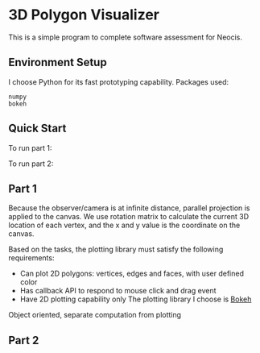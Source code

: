 # 3D Polygon Visualizer
This is a simple program to complete software assessment for Neocis.

## Environment Setup
I choose Python for its fast prototyping capability. Packages used:

```
numpy
bokeh
```

## Quick Start
To run part 1: <br>

To run part 2: <br>

## Part 1
Because the observer/camera is at infinite distance, parallel projection is applied to the canvas. We use rotation matrix to calculate the current 3D location of each vertex, and the x and y value is the coordinate on the canvas.

Based on the tasks, the plotting library must satisfy the following requirements:
- Can plot 2D polygons: vertices, edges and faces, with user defined color
- Has callback API to respond to mouse click and drag event
- Have 2D plotting capability only
The plotting library I choose is [Bokeh](https://bokeh.org/)

Object oriented, separate computation from plotting

## Part 2

